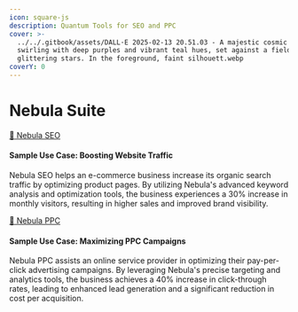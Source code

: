 ```yaml
---
icon: square-js
description: Quantum Tools for SEO and PPC
cover: >-
  ../../.gitbook/assets/DALL·E 2025-02-13 20.51.03 - A majestic cosmic nebula
  swirling with deep purples and vibrant teal hues, set against a field of
  glittering stars. In the foreground, faint silhouett.webp
coverY: 0
---
```


# Nebula Suite

[🚀 Nebula SEO](https://static-nebula-seo.netlify.app/) &#x20;

#### Sample Use Case: Boosting Website Traffic

Nebula SEO helps an e-commerce business increase its organic search traffic by optimizing product pages. By utilizing Nebula's advanced keyword analysis and optimization tools, the business experiences a 30% increase in monthly visitors, resulting in higher sales and improved brand visibility.



[🤖 Nebula PPC](https://static-nebula-ppc.netlify.app/)

#### Sample Use Case: Maximizing PPC Campaigns

Nebula PPC assists an online service provider in optimizing their pay-per-click advertising campaigns. By leveraging Nebula's precise targeting and analytics tools, the business achieves a 40% increase in click-through rates, leading to enhanced lead generation and a significant reduction in cost per acquisition.
